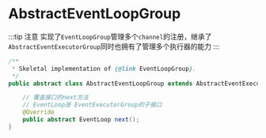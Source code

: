 # AbstractEventLoopGroup

:::tip 注意
实现了`EventLoopGroup`管理多个`channel`的注册，继承了`AbstractEventExecutorGroup`同时也拥有了管理多个执行器的能力
:::

```java
/**
 * Skeletal implementation of {@link EventLoopGroup}.
 */
public abstract class AbstractEventLoopGroup extends AbstractEventExecutorGroup implements EventLoopGroup {

    // 覆盖接口的next方法
    // EventLoop是 EventExecutorGroup的子接口
    @Override
    public abstract EventLoop next();
}

```
